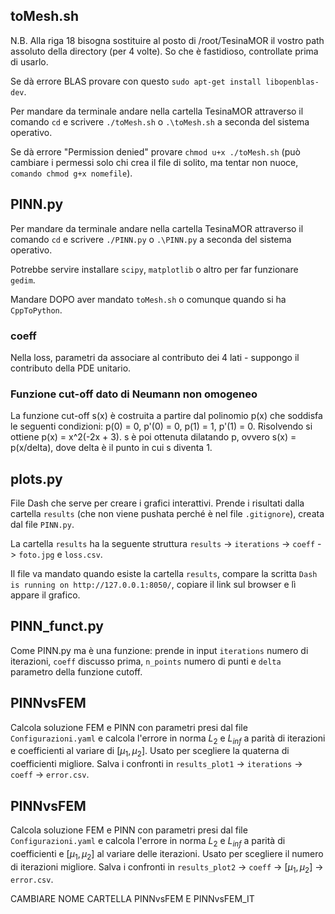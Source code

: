 ## toMesh.sh

N.B. Alla riga 18 bisogna sostituire al posto di /root/TesinaMOR il vostro path assoluto della directory (per 4 volte).
So che è fastidioso, controllate prima di usarlo.

Se dà errore BLAS provare con questo `sudo apt-get install libopenblas-dev`.

Per mandare da terminale andare nella cartella TesinaMOR attraverso il comando `cd` e scrivere `./toMesh.sh` o `.\toMesh.sh` a seconda del sistema operativo.

Se dà errore "Permission denied" provare `chmod u+x ./toMesh.sh` (può cambiare i permessi solo chi crea il file di solito, ma tentar non nuoce, `comando chmod g+x nomefile`).

## PINN.py

Per mandare da terminale andare nella cartella TesinaMOR attraverso il comando `cd` e scrivere `./PINN.py` o `.\PINN.py` a seconda del sistema operativo.

Potrebbe servire installare `scipy`, `matplotlib` o altro per far funzionare `gedim`.

Mandare DOPO aver mandato `toMesh.sh` o comunque quando si ha `CppToPython`.

### coeff

Nella loss, parametri da associare al contributo dei 4 lati - suppongo il contributo della PDE unitario.

### Funzione cut-off dato di Neumann non omogeneo

La funzione cut-off s(x) è costruita a partire dal polinomio p(x) che soddisfa le seguenti condizioni:
p(0) = 0, p'(0) = 0, p(1) = 1, p'(1) = 0.
Risolvendo si ottiene p(x) = x^2(-2x + 3). s è poi ottenuta dilatando p, ovvero s(x) = p(x/delta), dove delta è il punto in cui s diventa 1.

## plots.py

File Dash che serve per creare i grafici interattivi. Prende i risultati dalla cartella `results` (che non viene pushata perché è nel file `.gitignore`), creata dal file `PINN.py`.

La cartella `results` ha la seguente struttura `results` -> `iterations` -> `coeff` -> `foto.jpg` e `loss.csv`.

Il file va mandato quando esiste la cartella `results`, compare la scritta `Dash is running on http://127.0.0.1:8050/`, copiare il link sul browser e lì appare il grafico.

## PINN_funct.py

Come PINN.py ma è una funzione: prende in input `iterations` numero di iterazioni, `coeff` discusso prima, `n_points` numero di punti e `delta` parametro della funzione cutoff.

## PINNvsFEM

Calcola soluzione FEM e PINN con parametri presi dal file `Configurazioni.yaml` e calcola l'errore in norma $L_2$ e $L_{inf}$ a parità di iterazioni e coefficienti al variare di $[\mu_1, \, \mu_2]$. Usato per scegliere la quaterna di coefficienti migliore.
Salva i confronti in `results_plot1` -> `iterations` -> `coeff` -> `error.csv`.

## PINNvsFEM

Calcola soluzione FEM e PINN con parametri presi dal file `Configurazioni.yaml` e calcola l'errore in norma $L_2$ e $L_{inf}$ a parità di coefficienti e $[\mu_1, \, \mu_2]$ al variare delle iterazioni. Usato per scegliere il numero di iterazioni migliore.
Salva i confronti in `results_plot2` -> `coeff` -> $[\mu_1, \, \mu_2]$ -> `error.csv`.

CAMBIARE NOME CARTELLA PINNvsFEM E PINNvsFEM_IT